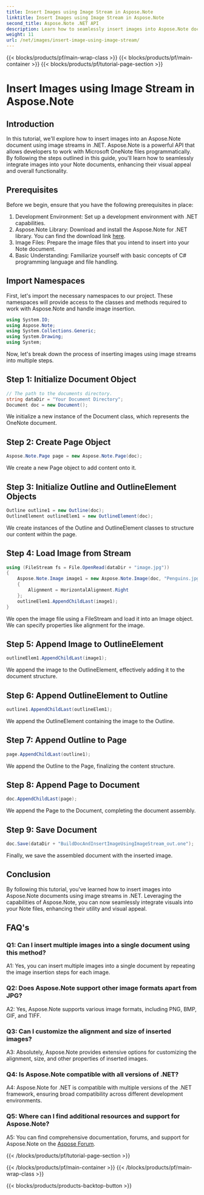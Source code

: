 ```yaml
---
title: Insert Images using Image Stream in Aspose.Note
linktitle: Insert Images using Image Stream in Aspose.Note
second_title: Aspose.Note .NET API
description: Learn how to seamlessly insert images into Aspose.Note documents using image streams in .NET. Enhance your Note files with visuals effortlessly.
weight: 11
url: /net/images/insert-image-using-image-stream/
---
```


{{< blocks/products/pf/main-wrap-class >}}
{{< blocks/products/pf/main-container >}}
{{< blocks/products/pf/tutorial-page-section >}}

# Insert Images using Image Stream in Aspose.Note

## Introduction

In this tutorial, we'll explore how to insert images into an Aspose.Note document using image streams in .NET. Aspose.Note is a powerful API that allows developers to work with Microsoft OneNote files programmatically. By following the steps outlined in this guide, you'll learn how to seamlessly integrate images into your Note documents, enhancing their visual appeal and overall functionality.

## Prerequisites

Before we begin, ensure that you have the following prerequisites in place:
1. Development Environment: Set up a development environment with .NET capabilities.
2. Aspose.Note Library: Download and install the Aspose.Note for .NET library. You can find the download link [here](https://releases.aspose.com/note/net/).
3. Image Files: Prepare the image files that you intend to insert into your Note document.
4. Basic Understanding: Familiarize yourself with basic concepts of C# programming language and file handling.

## Import Namespaces
First, let's import the necessary namespaces to our project. These namespaces will provide access to the classes and methods required to work with Aspose.Note and handle image insertion.

```csharp
using System.IO;
using Aspose.Note;
using System.Collections.Generic;
using System.Drawing;
using System;
```

Now, let's break down the process of inserting images using image streams into multiple steps.

## Step 1: Initialize Document Object
```csharp
// The path to the documents directory.
string dataDir = "Your Document Directory";
Document doc = new Document();
```
We initialize a new instance of the Document class, which represents the OneNote document.

## Step 2: Create Page Object
```csharp
Aspose.Note.Page page = new Aspose.Note.Page(doc);
```
We create a new Page object to add content onto it.

## Step 3: Initialize Outline and OutlineElement Objects
```csharp
Outline outline1 = new Outline(doc);
OutlineElement outlineElem1 = new OutlineElement(doc);
```
We create instances of the Outline and OutlineElement classes to structure our content within the page.

## Step 4: Load Image from Stream
```csharp
using (FileStream fs = File.OpenRead(dataDir + "image.jpg"))
{
    Aspose.Note.Image image1 = new Aspose.Note.Image(doc, "Penguins.jpg", fs)
    {
        Alignment = HorizontalAlignment.Right
    };
    outlineElem1.AppendChildLast(image1);
}
```
We open the image file using a FileStream and load it into an Image object. We can specify properties like alignment for the image.

## Step 5: Append Image to OutlineElement
```csharp
outlineElem1.AppendChildLast(image1);
```
We append the image to the OutlineElement, effectively adding it to the document structure.

## Step 6: Append OutlineElement to Outline
```csharp
outline1.AppendChildLast(outlineElem1);
```
We append the OutlineElement containing the image to the Outline.

## Step 7: Append Outline to Page
```csharp
page.AppendChildLast(outline1);
```
We append the Outline to the Page, finalizing the content structure.

## Step 8: Append Page to Document
```csharp
doc.AppendChildLast(page);
```
We append the Page to the Document, completing the document assembly.

## Step 9: Save Document
```csharp
doc.Save(dataDir + "BuildDocAndInsertImageUsingImageStream_out.one");
```
Finally, we save the assembled document with the inserted image.

## Conclusion
By following this tutorial, you've learned how to insert images into Aspose.Note documents using image streams in .NET. Leveraging the capabilities of Aspose.Note, you can now seamlessly integrate visuals into your Note files, enhancing their utility and visual appeal.

## FAQ's

### Q1: Can I insert multiple images into a single document using this method?

A1: Yes, you can insert multiple images into a single document by repeating the image insertion steps for each image.

### Q2: Does Aspose.Note support other image formats apart from JPG?

A2: Yes, Aspose.Note supports various image formats, including PNG, BMP, GIF, and TIFF.

### Q3: Can I customize the alignment and size of inserted images?

A3: Absolutely, Aspose.Note provides extensive options for customizing the alignment, size, and other properties of inserted images.

### Q4: Is Aspose.Note compatible with all versions of .NET?

A4: Aspose.Note for .NET is compatible with multiple versions of the .NET framework, ensuring broad compatibility across different development environments.

### Q5: Where can I find additional resources and support for Aspose.Note?

A5: You can find comprehensive documentation, forums, and support for Aspose.Note on the [Aspose Forum](https://forum.aspose.com/c/note/28).

{{< /blocks/products/pf/tutorial-page-section >}}

{{< /blocks/products/pf/main-container >}}
{{< /blocks/products/pf/main-wrap-class >}}

{{< blocks/products/products-backtop-button >}}
